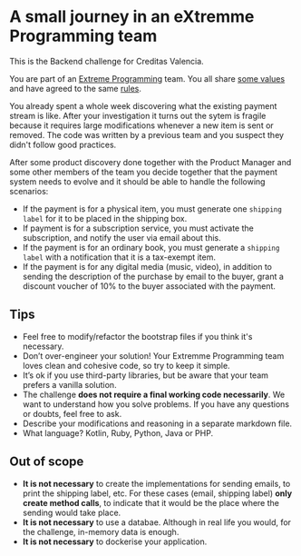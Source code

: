 # A small journey in an eXtremme Programming team

This is the Backend challenge for Creditas Valencia.

You are part of an [Extreme Programming](http://www.extremeprogramming.org/) team. You all share [some values](http://www.extremeprogramming.org/values.html) and have agreed to the same [rules](http://www.extremeprogramming.org/rules.html).

You already spent a whole week discovering what the existing payment stream is like. After your investigation it turns out the sytem is fragile because it requires large modifications whenever a new item is sent or removed. The code was written by a previous team and you suspect they didn't follow good practices.

After some product discovery done together with the Product Manager and some other members of the team you decide together that the payment system needs to evolve and it should be able to handle the following scenarios:

+ If the payment is for a physical item, you must generate one `shipping label` for it to be placed in the shipping box.
+ If payment is for a subscription service, you must activate the subscription, and notify the user via email about this.
+ If the payment is for an ordinary book, you must generate a `shipping label` with a notification that it is a tax-exempt item.
+ If the payment is for any digital media (music, video), in addition to sending the description of the purchase by email to the buyer, grant a discount voucher of 10% to the buyer associated with the payment.

## Tips

* Feel free to modify/refactor the bootstrap files if you think it's necessary.
* Don’t over-engineer your solution! Your Extremme Programming team loves clean and cohesive code, so try to keep it simple.
* It’s ok if you use third-party libraries, but be aware that your team prefers a vanilla solution.
* The challenge **does not require a final working code necessarily**. We want to understand how you solve problems. If you have any questions or doubts, feel free to ask.
* Describe your modifications and reasoning in a separate markdown file.
* What language? Kotlin, Ruby, Python, Java or PHP.


## Out of scope

* **It is not necessary** to create the implementations for sending emails, to print the shipping label, etc. For these cases (email, shipping label) **only create method calls**, to indicate that it would be the place where the sending would take place.
* **It is not necessary** to use a databae. Although in real life you would, for the challenge, in-memory data is enough.
* **It is not necessary** to dockerise your application.
